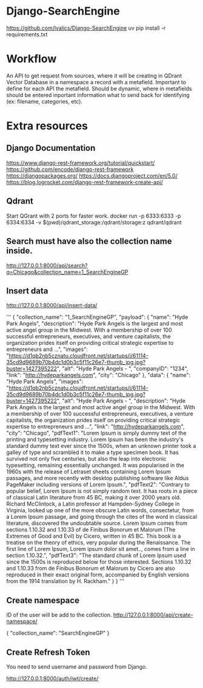 # Django-SearchEngine
https://github.com/lvalics/Django-SearchEngine
uv pip install -r requirements.txt

# Workflow

An API to get request from sources, where it will be creating in QDrant Vector Database in a namespace a record with a metafield. Important to define for each API the metafield. Should be dynamic, where in metafields should be entered inportant information what to send back for identifying (ex: filename, categories, etc).

# Extra resources

## Django Documentation
https://www.django-rest-framework.org/tutorial/quickstart/
https://github.com/encode/django-rest-framework
https://djangopackages.org/
https://docs.djangoproject.com/en/5.0/
https://blog.logrocket.com/django-rest-framework-create-api/

## Qdrant
Start QGrant with 2 ports for faster work.
docker run -p 6333:6333 -p 6334:6334 -v $(pwd)/qdrant_storage:/qdrant/storage:z  qdrant/qdrant

## Search must have also the collection name inside.

http://127.0.0.1:8000/api/search?q=Chicago&collection_name=1_SearchEngineGP

## Insert data

http://127.0.0.1:8000/api/insert-data/

'''
{
  "collection_name": "1_SearchEngineGP",
   "payload": {
	 "name": "Hyde Park Angels",
     "description": "Hyde Park Angels is the largest and most active angel group in the Midwest. With a membership of over 100 successful entrepreneurs, executives, and venture capitalists, the organization prides itself on providing critical strategic expertise to entrepreneurs and ...",
	 "images": "https://d1qb2nb5cznatu.cloudfront.net/startups/i/61114-35cd9d9689b70b4dc1d0b3c5f11c26e7-thumb_jpg.jpg?buster=1427395222",
     "alt": "Hyde Park Angels - ",
     "companyID": "1234",
	 "link": "http://hydeparkangels.com",
     "city": "Chicago"
   },
   "data": {
     "name": "Hyde Park Angels",
     "images": "https://d1qb2nb5cznatu.cloudfront.net/startups/i/61114-35cd9d9689b70b4dc1d0b3c5f11c26e7-thumb_jpg.jpg?buster=1427395222",
     "alt": "Hyde Park Angels - ",
     "description": "Hyde Park Angels is the largest and most active angel group in the Midwest. With a membership of over 100 successful entrepreneurs, executives, a venture capitalists, the organization prides itself on providing critical strategic expertise to entrepreneurs and ...",
     "link": "http://hydeparkangels.com",
     "city": "Chicago",
	 "pdfText1": "Lorem Ipsum is simply dummy text of the printing and typesetting industry. Lorem Ipsum has been the industry's standard dummy text ever since the 1500s, when an unknown printer took a galley of type and scrambled it to make a type specimen book. It has survived not only five centuries, but also the leap into electronic typesetting, remaining essentially unchanged. It was popularised in the 1960s with the release of Letraset sheets containing Lorem Ipsum passages, and more recently with desktop publishing software like Aldus PageMaker including versions of Lorem Ipsum.",
	 "pdfText2": "Contrary to popular belief, Lorem Ipsum is not simply random text. It has roots in a piece of classical Latin literature from 45 BC, making it over 2000 years old. Richard McClintock, a Latin professor at Hampden-Sydney College in Virginia, looked up one of the more obscure Latin words, consectetur, from a Lorem Ipsum passage, and going through the cites of the word in classical literature, discovered the undoubtable source. Lorem Ipsum comes from sections 1.10.32 and 1.10.33 of de Finibus Bonorum et Malorum (The Extremes of Good and Evil) by Cicero, written in 45 BC. This book is a treatise on the theory of ethics, very popular during the Renaissance. The first line of Lorem Ipsum, Lorem ipsum dolor sit amet.., comes from a line in section 1.10.32.",
	 "pdfText3": "The standard chunk of Lorem Ipsum used since the 1500s is reproduced below for those interested. Sections 1.10.32 and 1.10.33 from de Finibus Bonorum et Malorum by Cicero are also reproduced in their exact original form, accompanied by English versions from the 1914 translation by H. Rackham."
   }
 }
 '''

## Create namespace

ID of the user will be add to the collection.
 http://127.0.0.1:8000/api/create-namespace/

 
 {
   "collection_name": "SearchEngineGP"
 }

## Create Refresh Token
You need to send username and password from Django.

 http://127.0.0.1:8000/auth/jwt/create/